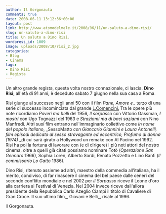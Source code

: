 ```yaml
---
author: Il Gorgonauta
comments: true
date: 2008-06-11 13:12:36+00:00
layout: post
link: http://www.atomodelmale.it/2008/06/11/un-saluto-a-dino-risi/
slug: un-saluto-a-dino-risi
title: Un saluto a Dino Risi.
wordpress_id: 1009
image: uploads/2008/10/risi_2.jpg
categories:
- Blog
- Cinema
tags:
- Dino Risi
- Regista
---
```


Un altro grande regista, questa volta nostro connazionale, ci lascia. **Dino Risi**, all'età di 91 anni, è deceduto sabato 7 giugno nella sua casa a Roma.

Risi giunge al successo negli anni 50 con il film _Pane, Amore e._. terzo di una serie di successo incominciata dal grande [L.Comencini.](/2007/04/09/in-memoria-di-luigi-comencini/) Tra le opere più note ricordiamo _Poveri ma belli_ del 1956, _Il sorpasso_ con Vittorio Gassman, _I mostri_ con Ugo Tognazzi del 1963 e _Straziami ma di baci saziami_ con Nino Manfredi. Altri suoi film entrano nell'immaginario collettivo come _In nome del popolo italiano_, _SessoMatto _con Giancarlo Giannini e Laura Antonelli,_ _film episodi dedicato al sesso stravagante ed eccentrico, _Profumo di donna_ (1974)_ _di cui sarà girato a Hollywood un remake con Al Pacino nel 1992. Risi ha poi la fortuna di lavorare con (e di dirigere) i più noti attori del nostro cinema, oltre a quelli già citati possiamo nominare Totò (_Operazione San Gennaro_ 1966), Sophia Loren, Alberto Sordi, Renato Pozzetto e Lino Banfi (_Il commissario Lo Gatto_ 1986).

Dino Risi, ritenuto assieme ad altri, maestro della commedia all'italiana, ha il merito, condiviso, di far rinascere il cinema del bel paese dalle ceneri del secondo conflitto mondiale e nel 2002 per _Il Sorpasso_ riceve il Leone d'oro alla carriera al Festival di Venezia. Nel 2004 invece riceve dall'allora presidente della Repubblica Carlo Azeglio Ciampi il titolo di Cavaliere di Gran Croce. Il suo ultimo film,_ Giovani e Belli_, risale al 1996.

Il Gorgonauta.
